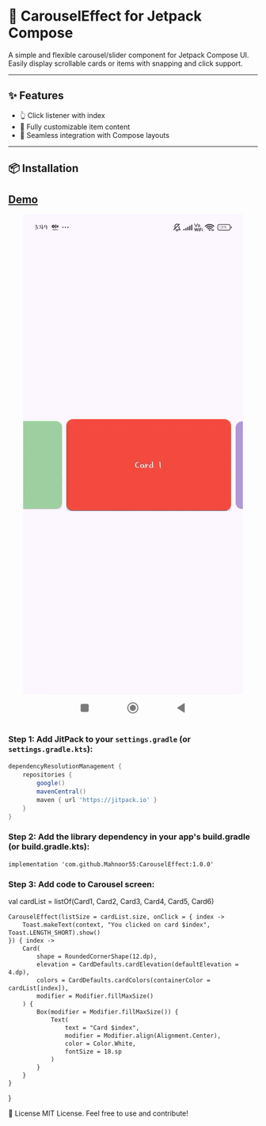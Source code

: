 # 🎠 CarouselEffect for Jetpack Compose

A simple and flexible carousel/slider component for Jetpack Compose UI. Easily display scrollable cards or items with snapping and click support.

---

## ✨ Features

- 👆 Click listener with index  
- 🎨 Fully customizable item content  
- 🧱 Seamless integration with Compose layouts  

---

## 📦 Installation

## [Demo](effect.gif)
<p align="center">
 <img src="https://github.com/Mahnoor55/CarouselEffect/blob/main/effect.gif" alt="Demo" />
</p>

### Step 1: Add JitPack to your `settings.gradle` (or `settings.gradle.kts`):

```gradle
dependencyResolutionManagement {
    repositories {
        google()
        mavenCentral()
        maven { url 'https://jitpack.io' }
    }
}
```

###  Step 2: Add the library dependency in your app's build.gradle (or build.gradle.kts):
```library
implementation 'com.github.Mahnoor55:CarouselEffect:1.0.0'
```

### Step 3: Add code to Carousel screen:

val cardList = listOf(Card1, Card2, Card3, Card4, Card5, Card6)

    CarouselEffect(listSize = cardList.size, onClick = { index ->
        Toast.makeText(context, "You clicked on card $index", Toast.LENGTH_SHORT).show()
    }) { index ->
        Card(
            shape = RoundedCornerShape(12.dp),
            elevation = CardDefaults.cardElevation(defaultElevation = 4.dp),
            colors = CardDefaults.cardColors(containerColor = cardList[index]),
            modifier = Modifier.fillMaxSize()
        ) {
            Box(modifier = Modifier.fillMaxSize()) {
                Text(
                    text = "Card $index",
                    modifier = Modifier.align(Alignment.Center),
                    color = Color.White,
                    fontSize = 18.sp
                )
            }
        }
    }
}



📄 License
MIT License. Feel free to use and contribute!
